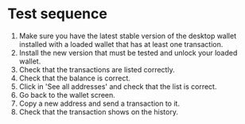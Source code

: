 # Test sequence

1. Make sure you have the latest stable version of the desktop wallet installed with a loaded wallet that has at least one transaction.
1. Install the new version that must be tested and unlock your loaded wallet.
1. Check that the transactions are listed correctly.
1. Check that the balance is correct.
1. Click in 'See all addresses' and check that the list is correct.
1. Go back to the wallet screen.
1. Copy a new address and send a transaction to it.
1. Check that the transaction shows on the history.
